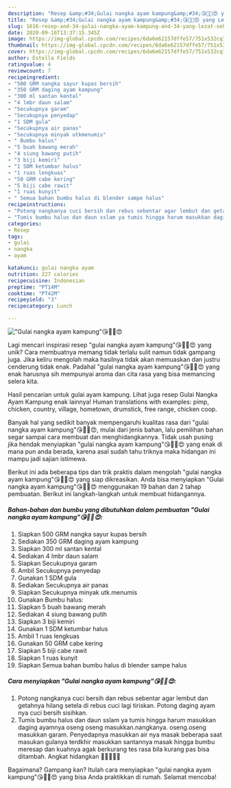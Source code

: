```yaml
---
description: "Resep &amp;#34;Gulai nangka ayam kampung&amp;#34;😘👍🏼😍 yang Lezat Sekali"
title: "Resep &amp;#34;Gulai nangka ayam kampung&amp;#34;😘👍🏼😍 yang Lezat Sekali"
slug: 1616-resep-and-34-gulai-nangka-ayam-kampung-and-34-yang-lezat-sekali
date: 2020-09-16T13:37:15.345Z
image: https://img-global.cpcdn.com/recipes/6da6e62157dffe57/751x532cq70/gulai-nangka-ayam-kampung😘👍🏼😍-foto-resep-utama.jpg
thumbnail: https://img-global.cpcdn.com/recipes/6da6e62157dffe57/751x532cq70/gulai-nangka-ayam-kampung😘👍🏼😍-foto-resep-utama.jpg
cover: https://img-global.cpcdn.com/recipes/6da6e62157dffe57/751x532cq70/gulai-nangka-ayam-kampung😘👍🏼😍-foto-resep-utama.jpg
author: Estella Fields
ratingvalue: 4
reviewcount: 7
recipeingredient:
- "500 GRM nangka sayur kupas bersih"
- "350 GRM daging ayam kampung"
- "300 ml santan kental"
- "4 lmbr daun salam"
- "Secukupnya garam"
- "Secukupnya penyedap"
- "1 SDM gula"
- "Secukupnya air panas"
- "Secukupnya minyak utkmenumis"
- " Bumbu halus"
- "5 buah bawang merah"
- "4 siung bawang putih"
- "3 biji kemiri"
- "1 SDM ketumbar halus"
- "1 ruas lengkuas"
- "50 GRM cabe kering"
- "5 biji cabe rawit"
- "1 ruas kunyit"
- " Semua bahan bumbu halus di blender sampe halus"
recipeinstructions:
- "Potong nangkanya cuci bersih dan rebus sebentar agar lembut dan getahnya hilang setela di rebus cuci lagi tiriskan. Potong daging ayam nya cuci bersih sisihkan."
- "Tumis bumbu halus dan daun sslam ya tumis hingga harum masukkan daging ayamnya oseng oseng masukkan.nangkanya. oseng.oseng masukkan garam. Penyedapnya masukkan air nya masak beberapa saat masukan gulanya terdkhir masukkan santannya masak hingga bumbu meresap dan kuahnya agak berkurang tes rasa bila kurang pas bisa ditambah. Angkat hidangkan 👍🏼😘😘😍"
categories:
- Resep
tags:
- gulai
- nangka
- ayam

katakunci: gulai nangka ayam 
nutrition: 227 calories
recipecuisine: Indonesian
preptime: "PT14M"
cooktime: "PT42M"
recipeyield: "3"
recipecategory: Lunch

---
```



![&#34;Gulai nangka ayam kampung&#34;😘👍🏼😍](https://img-global.cpcdn.com/recipes/6da6e62157dffe57/751x532cq70/gulai-nangka-ayam-kampung😘👍🏼😍-foto-resep-utama.jpg)

Lagi mencari inspirasi resep &#34;gulai nangka ayam kampung&#34;😘👍🏼😍 yang unik? Cara membuatnya memang tidak terlalu sulit namun tidak gampang juga. Jika keliru mengolah maka hasilnya tidak akan memuaskan dan justru cenderung tidak enak. Padahal &#34;gulai nangka ayam kampung&#34;😘👍🏼😍 yang enak harusnya sih mempunyai aroma dan cita rasa yang bisa memancing selera kita.

Hasil pencarian untuk gulai ayam kampung. Lihat juga resep Gulai Nangka Ayam Kampung enak lainnya! Human translations with examples: pimp, chicken, country, village, hometown, drumstick, free range, chicken coop.

Banyak hal yang sedikit banyak mempengaruhi kualitas rasa dari &#34;gulai nangka ayam kampung&#34;😘👍🏼😍, mulai dari jenis bahan, lalu pemilihan bahan segar sampai cara membuat dan menghidangkannya. Tidak usah pusing jika hendak menyiapkan &#34;gulai nangka ayam kampung&#34;😘👍🏼😍 yang enak di mana pun anda berada, karena asal sudah tahu triknya maka hidangan ini mampu jadi sajian istimewa.


Berikut ini ada beberapa tips dan trik praktis dalam mengolah &#34;gulai nangka ayam kampung&#34;😘👍🏼😍 yang siap dikreasikan. Anda bisa menyiapkan &#34;Gulai nangka ayam kampung&#34;😘👍🏼😍 menggunakan 19 bahan dan 2 tahap pembuatan. Berikut ini langkah-langkah untuk membuat hidangannya.

<!--inarticleads1-->

##### Bahan-bahan dan bumbu yang dibutuhkan dalam pembuatan &#34;Gulai nangka ayam kampung&#34;😘👍🏼😍:

1. Siapkan 500 GRM nangka sayur kupas bersih
1. Sediakan 350 GRM daging ayam kampung
1. Siapkan 300 ml santan kental
1. Sediakan 4 lmbr daun salam
1. Siapkan Secukupnya garam
1. Ambil Secukupnya penyedap
1. Gunakan 1 SDM gula
1. Sediakan Secukupnya air panas
1. Siapkan Secukupnya minyak utk.menumis
1. Gunakan  Bumbu halus:
1. Siapkan 5 buah bawang merah
1. Sediakan 4 siung bawang putih
1. Siapkan 3 biji kemiri
1. Gunakan 1 SDM ketumbar halus
1. Ambil 1 ruas lengkuas
1. Gunakan 50 GRM cabe kering
1. Siapkan 5 biji cabe rawit
1. Siapkan 1 ruas kunyit
1. Siapkan  Semua bahan bumbu halus di blender sampe halus




<!--inarticleads2-->

##### Cara menyiapkan &#34;Gulai nangka ayam kampung&#34;😘👍🏼😍:

1. Potong nangkanya cuci bersih dan rebus sebentar agar lembut dan getahnya hilang setela di rebus cuci lagi tiriskan. Potong daging ayam nya cuci bersih sisihkan.
1. Tumis bumbu halus dan daun sslam ya tumis hingga harum masukkan daging ayamnya oseng oseng masukkan.nangkanya. oseng.oseng masukkan garam. Penyedapnya masukkan air nya masak beberapa saat masukan gulanya terdkhir masukkan santannya masak hingga bumbu meresap dan kuahnya agak berkurang tes rasa bila kurang pas bisa ditambah. Angkat hidangkan 👍🏼😘😘😍




Bagaimana? Gampang kan? Itulah cara menyiapkan &#34;gulai nangka ayam kampung&#34;😘👍🏼😍 yang bisa Anda praktikkan di rumah. Selamat mencoba!
